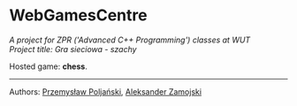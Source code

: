 # WebGamesCentre
_A project for ZPR ('Advanced C++ Programming') classes at WUT_  
_Project title: Gra sieciowa - szachy_

Hosted game: **chess**.

---
Authors: [Przemysław Poljański](https://github.com/Peperzastey "@Peperzastey"), [Aleksander Zamojski](https://github.com/Alek96 "@Alek96")
